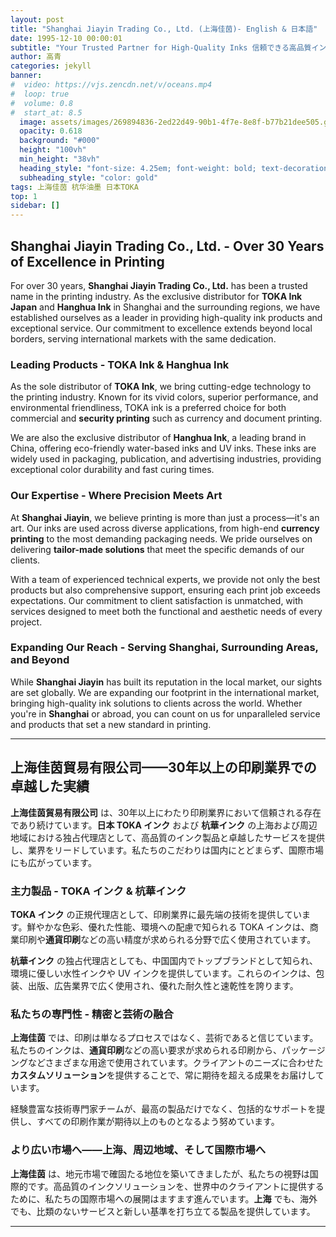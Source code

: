 ```yaml
---
layout: post
title: "Shanghai Jiayin Trading Co., Ltd. (上海佳茵)- English & 日本語"
date: 1995-12-10 00:00:01
subtitle: "Your Trusted Partner for High-Quality Inks 信頼できる高品質インクのパートナー"
author: 高青
categories: jekyll
banner:
#  video: https://vjs.zencdn.net/v/oceans.mp4
#  loop: true
#  volume: 0.8
#  start_at: 8.5
  image: assets/images/269894836-2ed22d49-90b1-4f7e-8e8f-b77b21dee505.gif
  opacity: 0.618
  background: "#000"
  height: "100vh"
  min_height: "38vh"
  heading_style: "font-size: 4.25em; font-weight: bold; text-decoration: underline"
  subheading_style: "color: gold"
tags: 上海佳茵 杭华油墨 日本TOKA
top: 1
sidebar: []
---
```


## Shanghai Jiayin Trading Co., Ltd. - Over 30 Years of Excellence in Printing

For over 30 years, **Shanghai Jiayin Trading Co., Ltd.** has been a trusted name in the printing industry. As the exclusive distributor for **TOKA Ink Japan** and **Hanghua Ink** in Shanghai and the surrounding regions, we have established ourselves as a leader in providing high-quality ink products and exceptional service. Our commitment to excellence extends beyond local borders, serving international markets with the same dedication.

### Leading Products - TOKA Ink & Hanghua Ink

As the sole distributor of **TOKA Ink**, we bring cutting-edge technology to the printing industry. Known for its vivid colors, superior performance, and environmental friendliness, TOKA ink is a preferred choice for both commercial and **security printing** such as currency and document printing.

We are also the exclusive distributor of **Hanghua Ink**, a leading brand in China, offering eco-friendly water-based inks and UV inks. These inks are widely used in packaging, publication, and advertising industries, providing exceptional color durability and fast curing times.

### Our Expertise - Where Precision Meets Art

At **Shanghai Jiayin**, we believe printing is more than just a process—it's an art. Our inks are used across diverse applications, from high-end **currency printing** to the most demanding packaging needs. We pride ourselves on delivering **tailor-made solutions** that meet the specific demands of our clients. 

With a team of experienced technical experts, we provide not only the best products but also comprehensive support, ensuring each print job exceeds expectations. Our commitment to client satisfaction is unmatched, with services designed to meet both the functional and aesthetic needs of every project.

### Expanding Our Reach - Serving Shanghai, Surrounding Areas, and Beyond

While **Shanghai Jiayin** has built its reputation in the local market, our sights are set globally. We are expanding our footprint in the international market, bringing high-quality ink solutions to clients across the world. Whether you're in **Shanghai** or abroad, you can count on us for unparalleled service and products that set a new standard in printing.

---

## 上海佳茵貿易有限公司——30年以上の印刷業界での卓越した実績

**上海佳茵貿易有限公司** は、30年以上にわたり印刷業界において信頼される存在であり続けています。**日本 TOKA インク** および **杭華インク** の上海および周辺地域における独占代理店として、高品質のインク製品と卓越したサービスを提供し、業界をリードしています。私たちのこだわりは国内にとどまらず、国際市場にも広がっています。

### 主力製品 - TOKA インク & 杭華インク

**TOKA インク** の正規代理店として、印刷業界に最先端の技術を提供しています。鮮やかな色彩、優れた性能、環境への配慮で知られる TOKA インクは、商業印刷や**通貨印刷**などの高い精度が求められる分野で広く使用されています。

**杭華インク** の独占代理店としても、中国国内でトップブランドとして知られ、環境に優しい水性インクや UV インクを提供しています。これらのインクは、包装、出版、広告業界で広く使用され、優れた耐久性と速乾性を誇ります。

### 私たちの専門性 - 精密と芸術の融合

**上海佳茵** では、印刷は単なるプロセスではなく、芸術であると信じています。私たちのインクは、**通貨印刷**などの高い要求が求められる印刷から、パッケージングなどさまざまな用途で使用されています。クライアントのニーズに合わせた**カスタムソリューション**を提供することで、常に期待を超える成果をお届けしています。

経験豊富な技術専門家チームが、最高の製品だけでなく、包括的なサポートを提供し、すべての印刷作業が期待以上のものとなるよう努めています。

### より広い市場へ——上海、周辺地域、そして国際市場へ

**上海佳茵** は、地元市場で確固たる地位を築いてきましたが、私たちの視野は国際的です。高品質のインクソリューションを、世界中のクライアントに提供するために、私たちの国際市場への展開はますます進んでいます。**上海** でも、海外でも、比類のないサービスと新しい基準を打ち立てる製品を提供しています。

---

